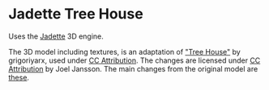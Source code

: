 # Jadette Tree House

Uses the [Jadette](https://github.com/j-oel/jadette) 3D engine.

The 3D model including textures, is an adaptation of 
["Tree House"](https://sketchfab.com/3d-models/tree-house-494788a17a7e4c6d9ea62b43e2730607) 
by grigoriyarx, used under [CC Attribution](https://creativecommons.org/licenses/by/4.0/).
The changes are licensed under [CC Attribution](https://creativecommons.org/licenses/by/4.0/) 
by Joel Jansson. The main changes from the original model are [these](jadette/data/treehouse_changes.txt).
